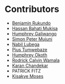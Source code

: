 <!-- prettier-ignore-start -->

# **Contributors**

- [Benjamin Rukundo](https://github.com/rukundob451)
- [Hassan Bahati Mukisa](https://github.com/HassanBahati)
- [Humphrey Galiwango](https://github.com/Humphrey-Galiwango99)
- [Simon Peter Mujuni](https://github.com/sp-mujuni)
- [Nabil Lubega](https://github.com/nklubega)
- [Pius Tumwebaze](https://github.com/Vladmir-dev)
- [Humphrey  Okoth](https://github.com/humphreyokoth)
- [Rodrick Calvin Wamala](https://github.com/rodrickcalvin)
- [Karan Chandekar](https://github.com/KaranChandekar)
- PATRICK FITZ
- [Kisakye Moses](https://github.com/moses-kisakye)
